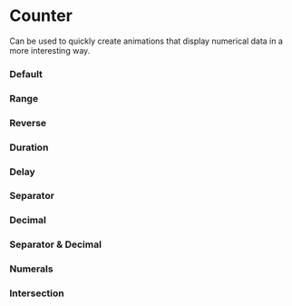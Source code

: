 # Counter

Can be used to quickly create animations that display numerical data in a more interesting way.

<Playground />

<Usage />

<Api />

<GlobalConfig />

<Examples />

### Default

<Example value="default" />

### Range

<Example value="range" />

### Reverse

<Example value="reverse" />

### Duration

<Example value="duration" />

### Delay

<Example value="delay" />

### Separator

<Example value="separator" />

### Decimal

<Example value="decimal" />

### Separator & Decimal

<Example value="separator-&-decimal" />

### Numerals

<Example value="numerals" />

### Intersection

<Example value="intersection" />

<Checklist 
    accessibility={false}
    bidirectionality="N/A"
    cssParts="N/A"
    cssVariables="N/A"
    documentation={true}
    examples={true}
    events={true}
    keyboard="N/A"
    methods={true}
    playground={false}
    properties={true}
    skeleton={false}
    slots="N/A"
/>

<LastModified />
